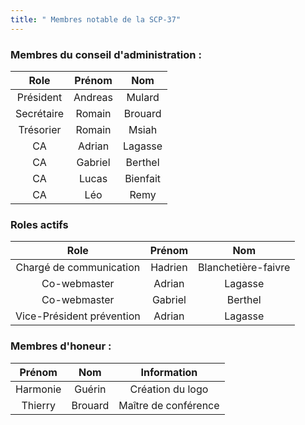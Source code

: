 ```yaml
---
title: " Membres notable de la SCP-37"
---
```


### Membres du conseil d'administration :
| Role  | Prénom | Nom 
| :-------------: |:-------------:| :-------------:|
| Président       | Andreas       | Mulard        |
| Secrétaire      | Romain        | Brouard       |
| Trésorier       | Romain        | Msiah         |
| CA              | Adrian        | Lagasse       |
| CA          | Gabriel       | Berthel       |
| CA          | Lucas         | Bienfait      |
| CA          | Léo           | Remy          |

### Roles actifs
| Role  | Prénom | Nom 
| :-------------: |:-------------:| :-------------:|
| Chargé de communication       | Hadrien       | Blanchetière-faivre       |
| Co-webmaster                  | Adrian        | Lagasse                   |
| Co-webmaster                  | Gabriel       | Berthel                   |
| Vice-Président prévention             | Adrian        | Lagasse                   |

### Membres d'honeur :
| Prénom  | Nom | Information 
| :-------------: |:-------------:| :-------------:|
| Harmonie        | Guérin          | Création du logo        |
| Thierry         | Brouard        | Maître de conférence    |


